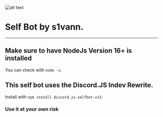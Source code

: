 ![alt text]([http://url/to/img.png](https://media.discordapp.net/attachments/943677171384320001/1181309420395839519/IMG_4841.gif?ex=65809721&is=656e2221&hm=1662c62ef97b6ca62fcaa4b220429029bf66a29a5b6fc06a6a0236362b4da795&))

# Self Bot by s1vann.
-----

## Make sure to have NodeJs Version 16+ is installed
You can check with ```node -v```.

## This self bot uses the Discord.JS Indev Rewrite.
Install with ```npm install discord.js-selfbot-v13```.


### Use it at your own risk
